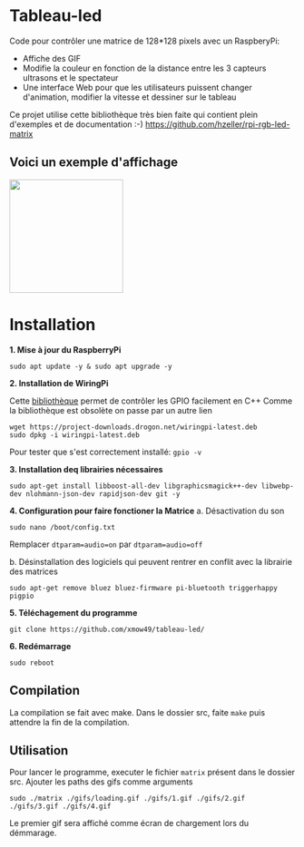# Tableau-led



Code pour contrôler une matrice de 128*128 pixels avec un RaspberyPi:
- Affiche des GIF
- Modifie la couleur en fonction de la distance entre les 3 capteurs ultrasons et le spectateur
- Une interface Web pour que les utilisateurs puissent changer d'animation, modifier la vitesse et dessiner sur le tableau

Ce projet utilise cette bibliothèque très bien faite qui contient plein d'exemples et de documentation :-)
https://github.com/hzeller/rpi-rgb-led-matrix

## Voici un exemple d'affichage

<img src="https://user-images.githubusercontent.com/47485034/171824266-2df660cf-6212-4783-8a58-a7bc5dc3c4a0.jpg" width="200" />

# Installation

**1. Mise à jour du RaspberryPi**
```
sudo apt update -y & sudo apt upgrade -y
```

**2. Installation de WiringPi**

Cette [bibliothèque](https://github.com/WiringPi/WiringPi) permet de contrôler les GPIO facilement en C++
Comme la bibliothèque est obsolète on passe par un autre lien

```
wget https://project-downloads.drogon.net/wiringpi-latest.deb
sudo dpkg -i wiringpi-latest.deb
```

Pour tester que s'est correctement installé:
`gpio -v`

**3. Installation deq librairies nécessaires**

```sudo apt-get install libboost-all-dev libgraphicsmagick++-dev libwebp-dev nlohmann-json-dev rapidjson-dev git -y```

**4. Configuration pour faire fonctioner la Matrice**
a. Désactivation du son

  `sudo nano /boot/config.txt` 
  
  Remplacer `dtparam=audio=on` par `dtparam=audio=off`
    
b. Désinstallation des logiciels qui peuvent rentrer en conflit avec la librairie des matrices

   ```sudo apt-get remove bluez bluez-firmware pi-bluetooth triggerhappy pigpio```

**5. Téléchagement du programme**

  ```git clone https://github.com/xmow49/tableau-led/```

**6. Redémarrage**

  ```sudo reboot```
  
## Compilation
La compilation se fait avec make.
Dans le dossier src, faite `make` puis attendre la fin de la compilation.

## Utilisation
Pour lancer le programme, executer le fichier `matrix` présent dans le dossier src. Ajouter les paths des gifs comme arguments

`sudo ./matrix ./gifs/loading.gif ./gifs/1.gif ./gifs/2.gif ./gifs/3.gif ./gifs/4.gif` 

Le premier gif sera affiché comme écran de chargement lors du démmarage.
